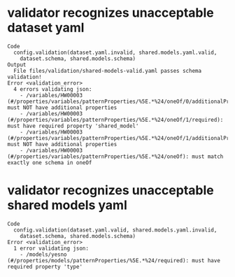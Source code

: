 # validator recognizes unacceptable dataset yaml

    Code
      config.validation(dataset.yaml.invalid, shared.models.yaml.valid,
        dataset.schema, shared.models.schema)
    Output
      File files/validation/shared-models-valid.yaml passes schema validation!
    Error <validation_error>
      4 errors validating json:
      	- /variables/HW00003 (#/properties/variables/patternProperties/%5E.*%24/oneOf/0/additionalProperties): must NOT have additional properties
      	- /variables/HW00003 (#/properties/variables/patternProperties/%5E.*%24/oneOf/1/required): must have required property 'shared_model'
      	- /variables/HW00003 (#/properties/variables/patternProperties/%5E.*%24/oneOf/1/additionalProperties): must NOT have additional properties
      	- /variables/HW00003 (#/properties/variables/patternProperties/%5E.*%24/oneOf): must match exactly one schema in oneOf

# validator recognizes unacceptable shared models yaml

    Code
      config.validation(dataset.yaml.valid, shared.models.yaml.invalid,
        dataset.schema, shared.models.schema)
    Error <validation_error>
      1 error validating json:
      	- /models/yesno (#/properties/models/patternProperties/%5E.*%24/required): must have required property 'type'

